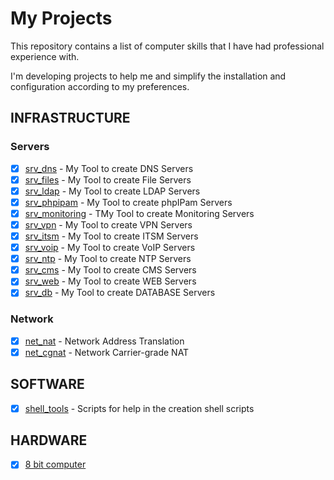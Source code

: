 # My Projects

This repository contains a list of computer skills that I have had professional experience with.

I'm developing projects to help me and simplify the installation and configuration according to my preferences.

## INFRASTRUCTURE

### Servers

- [x] [srv_dns](https://github.com/rick0x00/srv_dns) - My Tool to create DNS Servers
- [x] [srv_files](https://github.com/rick0x00/srv_files) - My Tool to create File Servers
- [x] [srv_ldap](https://github.com/rick0x00/srv_ldap) - My Tool to create LDAP Servers
- [x] [srv_phpipam](https://github.com/rick0x00/srv_phpipam) - My Tool to create phpIPam Servers
- [x] [srv_monitoring](https://github.com/rick0x00/srv_monitoring) - TMy Tool to create Monitoring Servers
- [x] [srv_vpn](https://github.com/rick0x00/srv_vpn) - My Tool to create VPN Servers
- [x] [srv_itsm](https://github.com/rick0x00/srv_itsm) - My Tool to create ITSM Servers
- [x] [srv_voip](https://github.com/rick0x00/srv_voip) - My Tool to create VoIP Servers
- [x] [srv_ntp](https://github.com/rick0x00/srv_ntp) - My Tool to create NTP Servers
- [x] [srv_cms](https://github.com/rick0x00/srv_cms) - My Tool to create CMS Servers
- [x] [srv_web](https://github.com/rick0x00/srv_web) - My Tool to create WEB Servers
- [x] [srv_db](https://github.com/rick0x00/srv_db) - My Tool to create DATABASE Servers

### Network

- [x] [net_nat](https://github.com/rick0x00/net_nat) - Network Address Translation
- [x] [net_cgnat](https://github.com/rick0x00/net_cgnat) - Network Carrier-grade NAT

## SOFTWARE

- [x] [shell_tools](https://github.com/rick0x00/shell_tools) - Scripts for help in the creation shell scripts

## HARDWARE

- [x] [8 bit computer](https://github.com/rick0x00/8bit-computer)
